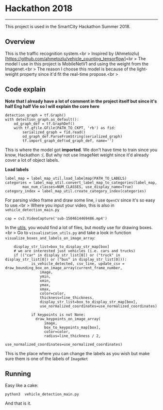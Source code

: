 # Hackathon 2018
****
This project is used in the SmartCity Hackathon Summer 2018.
## Overview
This is the traffic recognition system.<br \>
Inspired by (Ahmetozlu)[https://github.com/ahmetozlu/vehicle_counting_tensorflow]<br \>
The model I use in this project is MobileNetV1 and using the weight from the Imagenet.<br \>
The reason I choose this model is because of the light-weight property since it'd fit the real-time propose.<br \>
## Code explain
**Note that I already have a lot of comment in the project itself but since it's half Eng half Vie so I will explain the core here**
```
detection_graph = tf.Graph()
with detection_graph.as_default():
    od_graph_def = tf.GraphDef()
    with tf.gfile.GFile(PATH_TO_CKPT, 'rb') as fid:
        serialized_graph = fid.read()
        od_graph_def.ParseFromString(serialized_graph)
        tf.import_graph_def(od_graph_def, name='')

```
This is where the model got **imported**. We don't have time to train since you know, Hackathon :(. 
But why not use ImageNet weight since it'd already cover a lot of object labels.

__Load labels__
```
label_map = label_map_util.load_labelmap(PATH_TO_LABELS)
categories = label_map_util.convert_label_map_to_categories(label_map,
        max_num_classes=NUM_CLASSES, use_display_name=True)
category_index = label_map_util.create_category_index(categories)
```
For parsing video frame and draw some line, i use `OpenCV` since it's so easy to use.<br \>
Where you input your video, this is also in `vehicle_detection_main.py`
```
cap = cv2.VideoCapture('sub-1504614469486.mp4')
```
In the [utils](vehicle_counting_tensorflow-master/utils), you would find a lot of files, but mostly use for drawing boxes.<br \>
Go to `visualization_utils.py` and take a look in function `visualize_boxes_and_labels_on_image_array`:
```  
    display_str_list=box_to_display_str_map[box]
    # we are interested just vehicles (i.e. cars and trucks)
    if (("car" in display_str_list[0]) or ("truck" in display_str_list[0]) or ("bus" in display_str_list[0])):
            is_vehicle_detected, csv_line, update_csv = draw_bounding_box_on_image_array(current_frame_number,
                image,
                ymin,
                xmin,
                ymax,
                xmax,
                color=color,
                thickness=line_thickness,
                display_str_list=box_to_display_str_map[box],
                use_normalized_coordinates=use_normalized_coordinates) 
      
            if keypoints is not None:
              draw_keypoints_on_image_array(
                  image,
                  box_to_keypoints_map[box],
                  color=color,
                  radius=line_thickness / 2,
                  use_normalized_coordinates=use_normalized_coordinates)
```
This is the place where you can change the labels as you wish but make sure them is one of the labels of `ImageNet`
## Running
Easy like a cake:
```
python3  vehicle_detection_main.py
```
And that is it.
